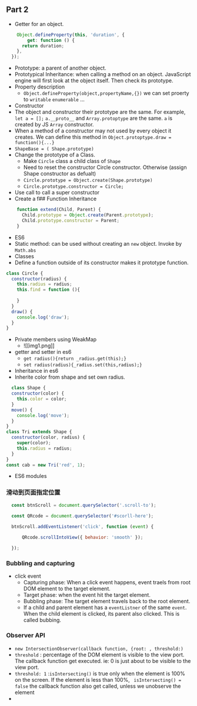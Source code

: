 ## Part 2
  - Getter for an object. 
``` JavaScript
	Object.defineProperty(this, 'duration', {
	    get: function () {
      return duration;
    },
  });
```
 
 - Prototype: a parent of another object. 
 - Prototypical Inheritance: when calling a method on an object. JavaScript engine will first look at the object itself. Then check its prototype.
 - Property description
   - `Object.defineProperty(object,propertyName,{})` we can set proerty to `writable` `enumerable` ...
 - Constructor 
  - The object and constructor their prototype are the same. For example, `let a = [];` `a.__proto__` and `Array.protoptype` are the same. `a` is created by JS `Array` constructor. 
  - When a method of a constructor may not used by every object it creates. We can define this method in `Object.protoptype.draw = function(){...}` 
  - `ShapeBase = ( Shape.prototype)`
  - Change the prototype of a Class.
    - Make `Circle` class a child class of `Shape`   
    - Need to reset the constructor Circle constructor. Otherwise (assign Shape constructor as defualt)
    - `Circle.prototype = Object.create(Shape.prototype)`
    - `Circle.prototype.constructor = Circle;`
 -  Use call to call a super constructor
 - Create a f## Function Inheritance
``` JavaScript
	function extend(Child, Parent) {
	  Child.prototype = Object.create(Parent.prototype);
	  Child.prototype.constructor = Parent;
	}
```

 - ES6
  -  Static method: can be used without creating an `new` object. Invoke by `Math.abs` 
  -  Classes 
  - Define a function outside of its constructor makes it prototype function. 
```javaScript
class Circle {
  constructor(radius) {
    this.radius = radius;
    this.find = function (){
    
    }
  }
  draw() {
    console.log('draw');
  }
}
```
- Private members using WeakMap
  - ![[img1.png]]
- getter and setter in es6
   - `get radius(){return _radius.get(this);}`
   - `set radius(radius){_radius.set(this,radius);}`
- Inheritance in es6 
- Inherite color from shape and set own radius.
``` javaScript
  class Shape {
  constructor(color) {
    this.color = color;
  }
  move() {
    console.log('move');
  }
}
class Tri extends Shape {
  constructor(color, radius) {
    super(color);
    this.radius = radius;
  }
}
const cab = new Tri('red', 1);
```
- ES6 modules
### 滑动到页面指定位置
   ``` JavaScript
     const btnScroll = document.querySelector('.scroll-to');

	 const QRcode = document.querySelector('#scorll-here');
	
	 btnScroll.addEventListener('click', function (event) {

		 QRcode.scrollIntoView({ behavior: 'smooth' });

     });
   ```
 ### Bubbling and capturing
  -  click event 
     - Capturing phase: When a click event happens,  event traels from root DOM element to the target element. 
     - Target phase: when the event hit the target element. 
     - Bubbling phase: The target element travels back to the root element. 
     - If a child and parent element has a `eventListner` of the same `event`.  When the child element is clicked, its parent also clicked. This is called bubbing. 
### Observer API
- `new IntersectionObserver(callback function, {root: , threshold:)`
- `threshold` : percentage of the DOM element is visible to the view port. The callback function get executed.  ie: 0 is just about to be visible to the view port. 
-  `threshold: 1`   :`isIntersecting()` is true only when the element is 100% on the screen. If the element is less than 100%,  ` isIntersecting() = false` the callback function also get called, unless we unobserve the element
- 
